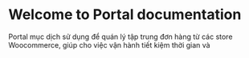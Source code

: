 # Welcome to Portal documentation

Portal mục dịch sử dụng để quán lý tập trung đơn hàng từ các store Woocommerce, giúp cho việc vận hành tiết kiệm thời gian và